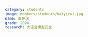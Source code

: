 ```yaml
---
category: students
image: members/students/baiyirui.jpg
name: 白伊瑞
grade: 2024
research: 大语言模型安全
---
```

